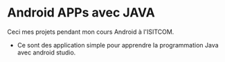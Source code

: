 # Android APPs avec JAVA
Ceci mes projets pendant mon cours Android à l'ISITCOM. 
* Ce sont des application simple pour apprendre la programmation Java avec android studio.
